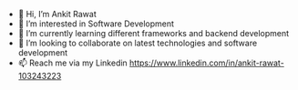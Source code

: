 - 👋 Hi, I’m Ankit Rawat
- 👀 I’m interested in Software Development
- 🌱 I’m currently learning different frameworks and backend development
- 💞️ I’m looking to collaborate on latest technologies and software development
- 📫 Reach me via my Linkedin https://www.linkedin.com/in/ankit-rawat-103243223

